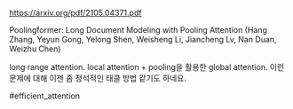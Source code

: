 https://arxiv.org/pdf/2105.04371.pdf

Poolingformer: Long Document Modeling with Pooling Attention (Hang Zhang, Yeyun Gong, Yelong Shen, Weisheng Li, Jiancheng Lv, Nan Duan, Weizhu Chen)

long range attention. local attention + pooling을 활용한 global attention. 이런 문제에 대해 이젠 좀 정석적인 태클 방법 같기도 하네요.

#efficient_attention